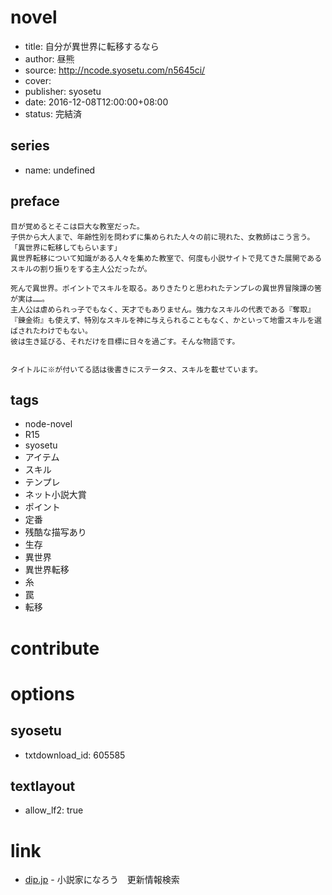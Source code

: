 # novel

- title: 自分が異世界に転移するなら
- author: 昼熊
- source: http://ncode.syosetu.com/n5645ci/
- cover: 
- publisher: syosetu
- date: 2016-12-08T12:00:00+08:00
- status: 完結済

## series

- name: undefined

## preface


```
目が覚めるとそこは巨大な教室だった。
子供から大人まで、年齢性別を問わずに集められた人々の前に現れた、女教師はこう言う。
「異世界に転移してもらいます」
異世界転移について知識がある人々を集めた教室で、何度も小説サイトで見てきた展開であるスキルの割り振りをする主人公だったが。

死んで異世界。ポイントでスキルを取る。ありきたりと思われたテンプレの異世界冒険譚の筈が実は……。
主人公は虐められっ子でもなく、天才でもありません。強力なスキルの代表である『奪取』『錬金術』も使えず、特別なスキルを神に与えられることもなく、かといって地雷スキルを選ばされたわけでもない。
彼は生き延びる、それだけを目標に日々を過ごす。そんな物語です。


タイトルに※が付いてる話は後書きにステータス、スキルを載せています。
```

## tags

- node-novel
- R15
- syosetu
- アイテム
- スキル
- テンプレ
- ネット小説大賞
- ポイント
- 定番
- 残酷な描写あり
- 生存
- 異世界
- 異世界転移
- 糸
- 罠
- 転移

# contribute


# options

## syosetu

- txtdownload_id: 605585

## textlayout

- allow_lf2: true

# link

- [dip.jp](https://narou.dip.jp/search.php?text=n5645ci&novel=all&genre=all&new_genre=all&length=0&down=0&up=100) - 小説家になろう　更新情報検索


